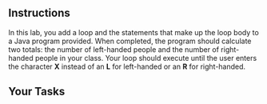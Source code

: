 ## Instructions

In this lab, you add a loop and the statements that make up the loop body to a Java program provided. When completed, the program should calculate two totals: the number of left-handed people and the number of right-handed people in your class. Your loop should execute until the user enters the character **X** instead of an **L** for left-handed or an **R** for right-handed.

## Your Tasks
